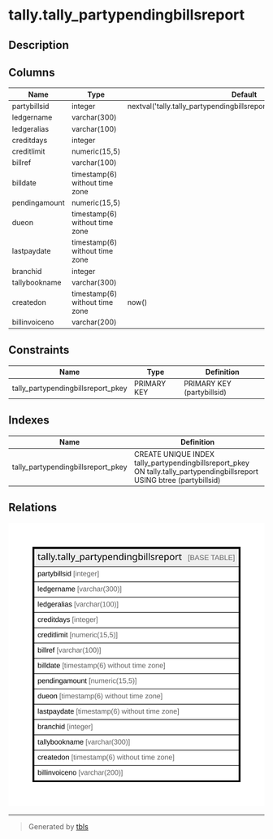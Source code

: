 # tally.tally_partypendingbillsreport

## Description

## Columns

| Name | Type | Default | Nullable | Children | Parents | Comment |
| ---- | ---- | ------- | -------- | -------- | ------- | ------- |
| partybillsid | integer | nextval('tally.tally_partypendingbillsreport_partybillsid_seq'::regclass) | false |  |  |  |
| ledgername | varchar(300) |  | true |  |  |  |
| ledgeralias | varchar(100) |  | true |  |  |  |
| creditdays | integer |  | true |  |  |  |
| creditlimit | numeric(15,5) |  | true |  |  |  |
| billref | varchar(100) |  | true |  |  |  |
| billdate | timestamp(6) without time zone |  | true |  |  |  |
| pendingamount | numeric(15,5) |  | true |  |  |  |
| dueon | timestamp(6) without time zone |  | true |  |  |  |
| lastpaydate | timestamp(6) without time zone |  | true |  |  |  |
| branchid | integer |  | true |  |  |  |
| tallybookname | varchar(300) |  | true |  |  |  |
| createdon | timestamp(6) without time zone | now() | true |  |  |  |
| billinvoiceno | varchar(200) |  | true |  |  |  |

## Constraints

| Name | Type | Definition |
| ---- | ---- | ---------- |
| tally_partypendingbillsreport_pkey | PRIMARY KEY | PRIMARY KEY (partybillsid) |

## Indexes

| Name | Definition |
| ---- | ---------- |
| tally_partypendingbillsreport_pkey | CREATE UNIQUE INDEX tally_partypendingbillsreport_pkey ON tally.tally_partypendingbillsreport USING btree (partybillsid) |

## Relations

![er](tally.tally_partypendingbillsreport.svg)

---

> Generated by [tbls](https://github.com/k1LoW/tbls)
